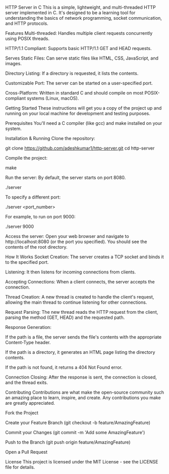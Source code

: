 HTTP Server in C
This is a simple, lightweight, and multi-threaded HTTP server implemented in C. It's designed to be a learning tool for understanding the basics of network programming, socket communication, and HTTP protocols.

Features
Multi-threaded: Handles multiple client requests concurrently using POSIX threads.

HTTP/1.1 Compliant: Supports basic HTTP/1.1 GET and HEAD requests.

Serves Static Files: Can serve static files like HTML, CSS, JavaScript, and images.

Directory Listing: If a directory is requested, it lists the contents.

Customizable Port: The server can be started on a user-specified port.

Cross-Platform: Written in standard C and should compile on most POSIX-compliant systems (Linux, macOS).

Getting Started
These instructions will get you a copy of the project up and running on your local machine for development and testing purposes.

Prerequisites
You'll need a C compiler (like gcc) and make installed on your system.

Installation & Running
Clone the repository:

git clone https://github.com/adeshkumar1/http-server.git
cd http-server

Compile the project:

make

Run the server:
By default, the server starts on port 8080.

./server

To specify a different port:

./server <port_number>

For example, to run on port 9000:

./server 9000

Access the server:
Open your web browser and navigate to http://localhost:8080 (or the port you specified). You should see the contents of the root directory.

How It Works
Socket Creation: The server creates a TCP socket and binds it to the specified port.

Listening: It then listens for incoming connections from clients.

Accepting Connections: When a client connects, the server accepts the connection.

Thread Creation: A new thread is created to handle the client's request, allowing the main thread to continue listening for other connections.

Request Parsing: The new thread reads the HTTP request from the client, parsing the method (GET, HEAD) and the requested path.

Response Generation:

If the path is a file, the server sends the file's contents with the appropriate Content-Type header.

If the path is a directory, it generates an HTML page listing the directory contents.

If the path is not found, it returns a 404 Not Found error.

Connection Closing: After the response is sent, the connection is closed, and the thread exits.

Contributing
Contributions are what make the open-source community such an amazing place to learn, inspire, and create. Any contributions you make are greatly appreciated.

Fork the Project

Create your Feature Branch (git checkout -b feature/AmazingFeature)

Commit your Changes (git commit -m 'Add some AmazingFeature')

Push to the Branch (git push origin feature/AmazingFeature)

Open a Pull Request

License
This project is licensed under the MIT License - see the LICENSE file for details.
